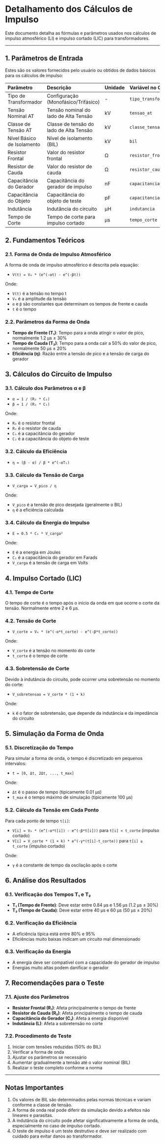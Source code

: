 # Detalhamento dos Cálculos de Impulso

Este documento detalha as fórmulas e parâmetros usados nos cálculos de impulso atmosférico (LI) e impulso cortado (LIC) para transformadores.

---

## 1. Parâmetros de Entrada

Estes são os valores fornecidos pelo usuário ou obtidos de dados básicos para os cálculos de impulso:

| Parâmetro                     | Descrição                              | Unidade | Variável no Código                   |
| :---------------------------- | :------------------------------------- | :------ | :--------------------------------- |
| Tipo de Transformador         | Configuração (Monofásico/Trifásico)    | -       | `tipo_transformador`               |
| Tensão Nominal AT             | Tensão nominal do lado de Alta Tensão  | kV      | `tensao_at`                        |
| Classe de Tensão AT           | Classe de tensão do lado de Alta Tensão| kV      | `classe_tensao_at`                 |
| Nível Básico de Isolamento    | Nível de isolamento (BIL)              | kV      | `bil`                              |
| Resistor Frontal              | Valor do resistor frontal              | Ω       | `resistor_frontal`                 |
| Resistor de Cauda             | Valor do resistor de cauda             | Ω       | `resistor_cauda`                   |
| Capacitância do Gerador       | Capacitância do gerador de impulso     | nF      | `capacitancia_gerador`             |
| Capacitância do Objeto        | Capacitância do objeto de teste        | pF      | `capacitancia_objeto`              |
| Indutância                    | Indutância do circuito                 | μH      | `indutancia`                       |
| Tempo de Corte                | Tempo de corte para impulso cortado    | μs      | `tempo_corte`                      |

## 2. Fundamentos Teóricos

### 2.1. Forma de Onda de Impulso Atmosférico

A forma de onda de impulso atmosférico é descrita pela equação:

* `V(t) = V₀ * (e^(-αt) - e^(-βt))`

Onde:
* `V(t)` é a tensão no tempo t
* `V₀` é a amplitude da tensão
* `α` e `β` são constantes que determinam os tempos de frente e cauda
* `t` é o tempo

### 2.2. Parâmetros da Forma de Onda

* **Tempo de Frente (T₁)**: Tempo para a onda atingir o valor de pico, normalmente 1.2 μs ± 30%
* **Tempo de Cauda (T₂)**: Tempo para a onda cair a 50% do valor de pico, normalmente 50 μs ± 20%
* **Eficiência (η)**: Razão entre a tensão de pico e a tensão de carga do gerador

## 3. Cálculos do Circuito de Impulso

### 3.1. Cálculo dos Parâmetros α e β

* `α = 1 / (R₂ * C₂)`
* `β = 1 / (R₁ * C₁)`

Onde:
* `R₁` é o resistor frontal
* `R₂` é o resistor de cauda
* `C₁` é a capacitância do gerador
* `C₂` é a capacitância do objeto de teste

### 3.2. Cálculo da Eficiência

* `η = (β - α) / β * e^(-αT₁)`

### 3.3. Cálculo da Tensão de Carga

* `V_carga = V_pico / η`

Onde:
* `V_pico` é a tensão de pico desejada (geralmente o BIL)
* `η` é a eficiência calculada

### 3.4. Cálculo da Energia do Impulso

* `E = 0.5 * C₁ * V_carga²`

Onde:
* `E` é a energia em Joules
* `C₁` é a capacitância do gerador em Farads
* `V_carga` é a tensão de carga em Volts

## 4. Impulso Cortado (LIC)

### 4.1. Tempo de Corte

O tempo de corte é o tempo após o início da onda em que ocorre o corte da tensão. Normalmente entre 2 e 6 μs.

### 4.2. Tensão de Corte

* `V_corte = V₀ * (e^(-α*t_corte) - e^(-β*t_corte))`

Onde:
* `V_corte` é a tensão no momento do corte
* `t_corte` é o tempo de corte

### 4.3. Sobretensão de Corte

Devido à indutância do circuito, pode ocorrer uma sobretensão no momento do corte:

* `V_sobretensao = V_corte * (1 + k)`

Onde:
* `k` é o fator de sobretensão, que depende da indutância e da impedância do circuito

## 5. Simulação da Forma de Onda

### 5.1. Discretização do Tempo

Para simular a forma de onda, o tempo é discretizado em pequenos intervalos:

* `t = [0, Δt, 2Δt, ..., t_max]`

Onde:
* `Δt` é o passo de tempo (tipicamente 0.01 μs)
* `t_max` é o tempo máximo de simulação (tipicamente 100 μs)

### 5.2. Cálculo da Tensão em Cada Ponto

Para cada ponto de tempo `t[i]`:

* `V[i] = V₀ * (e^(-α*t[i]) - e^(-β*t[i]))` para `t[i] < t_corte` (impulso cortado)
* `V[i] = V_corte * (1 + k) * e^(-γ*(t[i]-t_corte))` para `t[i] ≥ t_corte` (impulso cortado)

Onde:
* `γ` é a constante de tempo da oscilação após o corte

## 6. Análise dos Resultados

### 6.1. Verificação dos Tempos T₁ e T₂

* **T₁ (Tempo de Frente)**: Deve estar entre 0.84 μs e 1.56 μs (1.2 μs ± 30%)
* **T₂ (Tempo de Cauda)**: Deve estar entre 40 μs e 60 μs (50 μs ± 20%)

### 6.2. Verificação da Eficiência

* A eficiência típica está entre 80% e 95%
* Eficiências muito baixas indicam um circuito mal dimensionado

### 6.3. Verificação da Energia

* A energia deve ser compatível com a capacidade do gerador de impulso
* Energias muito altas podem danificar o gerador

## 7. Recomendações para o Teste

### 7.1. Ajuste dos Parâmetros

* **Resistor Frontal (R₁)**: Afeta principalmente o tempo de frente
* **Resistor de Cauda (R₂)**: Afeta principalmente o tempo de cauda
* **Capacitância do Gerador (C₁)**: Afeta a energia disponível
* **Indutância (L)**: Afeta a sobretensão no corte

### 7.2. Procedimento de Teste

1. Iniciar com tensões reduzidas (50% do BIL)
2. Verificar a forma de onda
3. Ajustar os parâmetros se necessário
4. Aumentar gradualmente a tensão até o valor nominal (BIL)
5. Realizar o teste completo conforme a norma

---

## Notas Importantes

1. Os valores de BIL são determinados pelas normas técnicas e variam conforme a classe de tensão.
2. A forma de onda real pode diferir da simulação devido a efeitos não lineares e parasitas.
3. A indutância do circuito pode afetar significativamente a forma de onda, especialmente no caso de impulso cortado.
4. O teste de impulso é um teste destrutivo e deve ser realizado com cuidado para evitar danos ao transformador.
